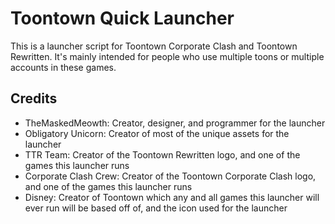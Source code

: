 Toontown Quick Launcher
======

This is a launcher script for Toontown Corporate Clash and Toontown Rewritten. It's mainly intended for people who use multiple toons or multiple accounts in these games.

## Credits

* TheMaskedMeowth: Creator, designer, and programmer for the launcher
* Obligatory Unicorn: Creator of most of the unique assets for the launcher
* TTR Team: Creator of the Toontown Rewritten logo, and one of the games this launcher runs
* Corporate Clash Crew: Creator of the Toontown Corporate Clash logo, and one of the games this launcher runs
* Disney: Creator of Toontown which any and all games this launcher will ever run will be based off of, and the icon used for the launcher